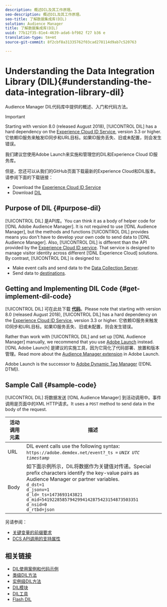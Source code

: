 ```yaml
---
description: 概述DIL及其工作原理。
seo-description: 概述DIL及其工作原理。
seo-title: 了解数据集成库(DIL)
solution: Audience Manager
title: 了解数据集成库(DIL)
uuid: 77b12f35-81e4-4639-ada6-bf982 f27 b36 e
translation-type: tm+mt
source-git-commit: 8f2cbf8a31335762f03cad278114d9ab7c520763

---
```



# Understanding the Data Integration Library (DIL){#understanding-the-data-integration-library-dil}

Audience Manager DIL代码库中提供的概述、入门和代码方法。

>[!IMPORTANT]
>
>Starting with version 8.0 (released August 2018), [!UICONTROL DIL] has a hard dependency on the [Experience Cloud ID Service](https://marketing.adobe.com/resources/help/en_US/mcvid/), version 3.3 or higher. 它依赖ID服务来触发ID同步和URL目标。如果ID服务丢失、旧或未配置，则会发生错误。
>
>我们建议您使用Adobe Launch来实施和管理您的DIL和Experience Cloud ID服务库。

但是，您还可以从我们的GitHub页面下载最新的Experience Cloud和DIL版本。请参阅下面的下载链接：

* Download the [Experience Cloud ID Service](https://github.com/Adobe-Marketing-Cloud/id-service/releases)
* Download [DIL](https://github.com/Adobe-Marketing-Cloud/dil/releases)

## Purpose of DIL {#purpose-dil}

[!UICONTROL DIL] 是API库。You can think it as a body of helper code for [!DNL Adobe Audience Manager]. It is not required to use [!DNL Audience Manager], but the methods and functions [!UICONTROL DIL] provides means you don&#39;t have to develop your own code to send data to [!DNL Audience Manager]. Also, [!UICONTROL DIL] is different than the API provided by the [Experience Cloud ID service](https://marketing.adobe.com/resources/help/en_US/mcvid/). That service is designed to manage visitor identity across different [!DNL Experience Cloud] solutions. By contrast, [!UICONTROL DIL] is designed to:

* Make event calls and send data to the [Data Collection Server](../reference/system-components/components-data-collection.md).
* Send data to [destinations](../features/destinations/destinations.md).

## Getting and Implementing DIL Code {#get-implement-dil-code}

[!UICONTROL DIL] 可在此处下载 **[代码](https://github.com/Adobe-Marketing-Cloud/dil/releases)**。Please note that starting with version 8.0 (released August 2018), [!UICONTROL DIL] has a hard dependency on the [Experience Cloud ID Service](https://marketing.adobe.com/resources/help/en_US/mcvid/), version 3.3 or higher. 它依赖ID服务来触发ID同步和URL目标。如果ID服务丢失、旧或未配置，则会发生错误。

Rather than work with [!UICONTROL DIL] and set up [!DNL Audience Manager] manually, we recommend that you use [Adobe Launch](https://docs.adobelaunch.com/) instead. [!DNL Adobe Launch] 是建议的实施工具，因为它简化了代码部署、放置和版本管理。Read more about the [Audience Manager extension](https://docs.adobelaunch.com/extension-reference/web/adobe-audience-manager-extension) in Adobe Launch.

Adobe Launch is the successor to [Adobe Dynamic Tag Manager](https://marketing.adobe.com/resources/help/en_US/dtm/c_overview.html) ([!DNL DTM]).

## Sample Call {#sample-code}

[!UICONTROL DIL] 将数据发送 [!DNL Audience Manager] 到活动调用中。事件调用是页面中的XML HTTP请求。It uses a `POST` method to send data in the body of the request.

| 活动调用元素 | 描述 |
|--- |--- |
| URL | DIL event calls use the following syntax: `https://adobe.demdex.net/event?_ts =` *`UNIX UTC timestamp`* |
| Body | 如下面示例所示，DIL将数据作为关键值对传递。Special prefix characters identify the key-value pairs as Audience Manager or partner variables.<br>`d_dst=1`<br>`d_jsonv=1`<br>`d_ld=_ts=1473693143821`<br>`d_mid=54192285857942994142875423154873503351`<br>`d_nsid=0`<br>`d_rtbd=json`<br> |

另请参阅：
* [关键变量的前缀要求](../features/traits/trait-variable-prefixes.md)
* [DCS API调用的支持属性](../api/dcs-intro/dcs-api-reference/dcs-keys.md)

## 相关链接

* [DIL使用案例和代码示例](/help/using/dil/dil-use-cases.md)
* [类级DIL方法](/help/using/dil/dil-class-overview/dil-start.md)
* [实例级DIL方法](/help/using/dil/dil-instance-methods.md)
* [DIL模块](/help/using/dil/dil-modules.md)
* [DIL工具](/help/using/dil/dil-tools.md)
* [Flash DIL](/help/using/dil/dil-flash.md)